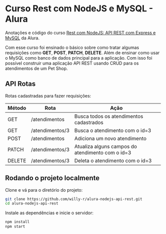 # Curso Rest com NodeJS e MySQL - Alura

Anotações e código do curso [Rest com NodeJS: API REST com Express e MySQL](https://cursos.alura.com.br/course/node-rest-api) da Alura.

Com esse curso foi ensinado o básico sobre como tratar algumas requisições como **GET**, **POST**, **PATCH**, **DELETE**. Além de ensinar como usar o MySQL como banco de dados principal para a aplicação. Com isso foi possível construir uma aplicação API REST usando CRUD para os atendimentos de um Pet Shop.


## API Rotas

Rotas cadastradas para fazer requisições:

| Método | Rota | Ação |
| ------ | ---- | ---- |
| GET | /atendimentos | Busca todos os atendimentos cadastrados |
| GET | /atendimentos/3 | Busca o atendimento com o id=3 |
| POST | /atendimentos | Adiciona um novo atendimento |
| PATCH | /atendimentos/3 | Atualiza alguns campos do atendimento com o id=3 |
| DELETE | /atendimentos/3 | Deleta o atendimento com o id=3 |


## Rodando o projeto localmente

Clone e vá para o diretório do projeto:

```bash
git clone https://github.com/willy-r/alura-nodejs-api-rest.git
cd alura-nodejs-api-rest
```

Instale as dependências e inicie o servidor:

```bash
npm install
npm start
```
